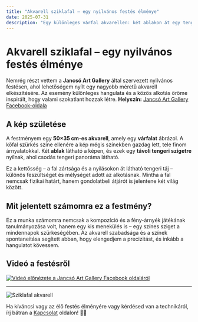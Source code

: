 ```yaml
---
title: "Akvarell sziklafal – egy nyilvános festés élménye"
date: 2025-07-31
description: "Egy különleges várfal akvarellen: két ablakon át egy tengerpartra nyíló kilátás. A festmény a Jancsó Art Gallery nyilvános festésén készült."
---
```


# Akvarell sziklafal – egy nyilvános festés élménye

Nemrég részt vettem a **Jancsó Art Gallery** által szervezett nyilvános festésen, ahol lehetőségem nyílt egy nagyobb méretű akvarell elkészítésére. Az esemény különleges hangulata és a közös alkotás öröme inspirált, hogy valami szokatlant hozzak létre.
**Helyszín:** [Jancsó Art Gallery Facebook-oldala](https://www.facebook.com/JancsoArtGallery)

## A kép születése

A festményem egy **50×35 cm-es akvarell**, amely egy **várfalat** ábrázol. A kőfal szürkés színe ellenére a kép mégis színekben gazdag lett, tele finom árnyalatokkal. Két **ablak** látható a képen, és ezek egy **távoli tengeri szigetre** nyílnak, ahol csodás tengeri panoráma látható.

Ez a kettősség – a fal zártsága és a nyílásokon át látható tengeri táj – különös feszültséget és mélységet adott az alkotásnak. Mintha a fal nemcsak fizikai határt, hanem gondolatbeli átjárót is jelentene két világ között.

## Mit jelentett számomra ez a festmény?

Ez a munka számomra nemcsak a kompozíció és a fény-árnyék játékának tanulmányozása volt, hanem egy kis menekülés is – egy színes sziget a mindennapok szürkeségében. Az akvarell szabadsága és a színek spontaneitása segített abban, hogy elengedjem a precizitást, és inkább a hangulatot kövessem.

## Videó a festésről

<a href="https://www.facebook.com/JancsoArtGallery/videos/756251053555946" target="_blank">
  <img src="/images/jancso_video_preview.jpg" alt="Videó előnézete a Jancsó Art Gallery Facebook oldaláról" />
</a>



---

![Sziklafal akvarell](/images/kofal.jpg)

Ha kíváncsi vagy az élő festés élményére vagy kérdésed van a technikáról, írj bátran a [Kapcsolat](./kontact.md) oldalon! 🎨🌊
